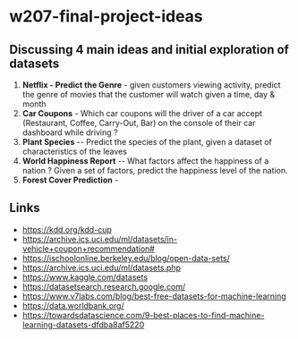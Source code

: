 # w207-final-project-ideas

## Discussing 4 main ideas and initial exploration of datasets

1. **Netflix - Predict the Genre** - given customers viewing activity, predict the genre of movies that the customer will watch given a time, day & month
2. **Car Coupons** - Which car coupons will the driver of a car accept (Restaurant, Coffee, Carry-Out, Bar) on the console of their car dashboard while driving ?
3. **Plant Species** -- Predict the species of the plant, given a dataset of characteristics of the leaves
4. **World Happiness Report** -- What factors affect the happiness of a nation ? Given a set of factors, predict the happiness level of the nation.
5. **Forest Cover Prediction** -   


## Links
* https://kdd.org/kdd-cup
* https://archive.ics.uci.edu/ml/datasets/in-vehicle+coupon+recommendation#
* https://ischoolonline.berkeley.edu/blog/open-data-sets/
* https://archive.ics.uci.edu/ml/datasets.php
* https://www.kaggle.com/datasets 
* https://datasetsearch.research.google.com/
* https://www.v7labs.com/blog/best-free-datasets-for-machine-learning 
* https://data.worldbank.org/
* https://towardsdatascience.com/9-best-places-to-find-machine-learning-datasets-dfdba8af5220
